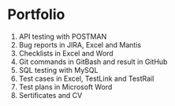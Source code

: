 # Portfolio
1. API testing with POSTMAN
2. Bug reports in JIRA, Excel and Mantis
3. Checklists in Excel and Word
4. Git commands in GitBash and result in GitHub
5. SQL testing with MySQL
6. Test cases in Excel, TestLink and TestRail
7. Test plans in Microsoft Word
8. Sertificates and CV
